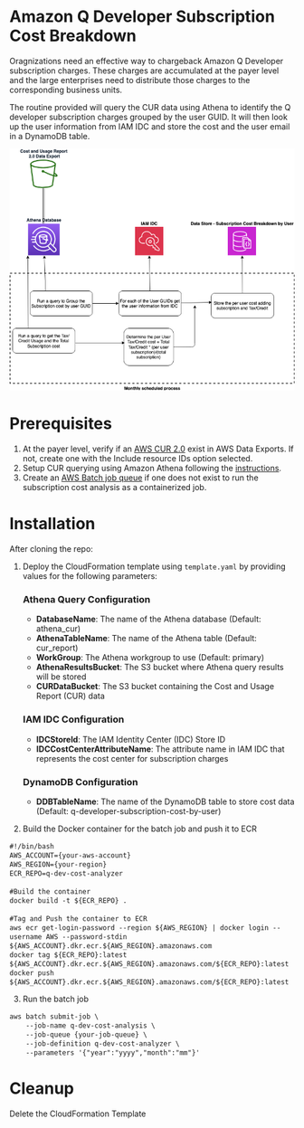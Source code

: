 # Amazon Q Developer Subscription Cost Breakdown



Oragnizations need an effective way to chargeback Amazon Q Developer subscription charges. These charges are accumulated at the payer level and the large enterprises need to distribute those charges to the corresponding business units. 

The routine provided will query the CUR data using Athena to identify the Q developer subscription charges grouped by the user GUID. It will then look up the user information from IAM IDC and store the cost and the user email in a DynamoDB table.

![alt text](Q-Developer-Chargeback.png "Q Developer Chargeback")

# Prerequisites
1.	At the payer level, verify if an [AWS CUR 2.0](https://docs.aws.amazon.com/cur/latest/userguide/table-dictionary-cur2.html) exist in AWS Data Exports. If not, create one with the Include resource IDs option selected.
2. Setup CUR querying using Amazon Athena following the [instructions](https://docs.aws.amazon.com/cur/latest/userguide/cur-query-athena.html).  
3. Create an [AWS Batch job queue](https://docs.aws.amazon.com/batch/latest/userguide/create-job-queue.html) if one does not exist to run the subscription cost analysis as a containerized job. 
# Installation
After cloning the repo:
1. Deploy the CloudFormation template using ``template.yaml`` by providing values for the following parameters:

    ### Athena Query Configuration
    - **DatabaseName**: The name of the Athena database (Default: athena_cur)
    - **AthenaTableName**: The name of the Athena table (Default: cur_report)
    - **WorkGroup**: The Athena workgroup to use (Default: primary)
    - **AthenaResultsBucket**: The S3 bucket where Athena query results will be stored
    - **CURDataBucket**: The S3 bucket containing the Cost and Usage Report (CUR) data

    ### IAM IDC Configuration
    - **IDCStoreId**: The IAM Identity Center (IDC) Store ID
    - **IDCCostCenterAttributeName**: The attribute name in IAM IDC that represents the cost center for subscription charges

    ### DynamoDB Configuration
    - **DDBTableName**: The name of the DynamoDB table to store cost data (Default: q-developer-subscription-cost-by-user)

2. Build the Docker container for the batch job and push it to ECR


```
#!/bin/bash
AWS_ACCOUNT={your-aws-account}
AWS_REGION={your-region}
ECR_REPO=q-dev-cost-analyzer

#Build the container
docker build -t ${ECR_REPO} .

#Tag and Push the container to ECR
aws ecr get-login-password --region ${AWS_REGION} | docker login --username AWS --password-stdin ${AWS_ACCOUNT}.dkr.ecr.${AWS_REGION}.amazonaws.com
docker tag ${ECR_REPO}:latest ${AWS_ACCOUNT}.dkr.ecr.${AWS_REGION}.amazonaws.com/${ECR_REPO}:latest
docker push ${AWS_ACCOUNT}.dkr.ecr.${AWS_REGION}.amazonaws.com/${ECR_REPO}:latest

```
3. Run the batch job

```
aws batch submit-job \
    --job-name q-dev-cost-analysis \
    --job-queue {your-job-queue} \
    --job-definition q-dev-cost-analyzer \
    --parameters '{"year":"yyyy","month":"mm"}'

```

# Cleanup

Delete the CloudFormation Template